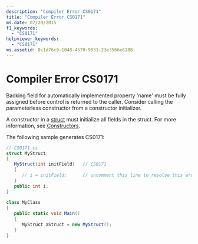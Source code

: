 ```yaml
---
description: "Compiler Error CS0171"
title: "Compiler Error CS0171"
ms.date: 07/20/2015
f1_keywords: 
  - "CS0171"
helpviewer_keywords: 
  - "CS0171"
ms.assetid: 8c1d76c9-1048-4579-9031-23e3566e6288
---
```

# Compiler Error CS0171
Backing field for automatically implemented property 'name' must be fully assigned before control is returned to the caller. Consider calling the parameterless constructor from a constructor initializer.  
  
 A constructor in a [struct](../language-reference/builtin-types/struct.md) must initialize all fields in the struct. For more information, see [Constructors](../programming-guide/classes-and-structs/constructors.md).  
  
 The following sample generates CS0171:  
  
```csharp  
// CS0171.cs  
struct MyStruct  
{  
   MyStruct(int initField)   // CS0171  
   {  
      // i = initField;      // uncomment this line to resolve this error  
   }  
   public int i;  
}  
  
class MyClass  
{  
   public static void Main()  
   {  
      MyStruct aStruct = new MyStruct();  
   }  
}  
```
